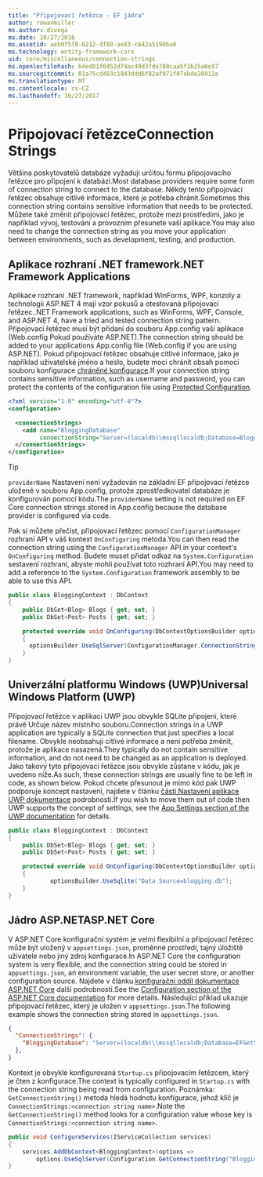 ```yaml
---
title: "Připojovací řetězce - EF jádra"
author: rowanmiller
ms.author: divega
ms.date: 10/27/2016
ms.assetid: aeb0f5f8-b212-4f89-ae83-c642a5190ba0
ms.technology: entity-framework-core
uid: core/miscellaneous/connection-strings
ms.openlocfilehash: b4ed01f0452d74ac49d3fde780caa5f1b25a6e97
ms.sourcegitcommit: 01a75cd483c1943ddd6f82af971f07abde20912e
ms.translationtype: MT
ms.contentlocale: cs-CZ
ms.lasthandoff: 10/27/2017
---
```

# <a name="connection-strings"></a><span data-ttu-id="70fa4-102">Připojovací řetězce</span><span class="sxs-lookup"><span data-stu-id="70fa4-102">Connection Strings</span></span>

<span data-ttu-id="70fa4-103">Většina poskytovatelů databáze vyžadují určitou formu připojovacího řetězce pro připojení k databázi.</span><span class="sxs-lookup"><span data-stu-id="70fa4-103">Most database providers require some form of connection string to connect to the database.</span></span> <span data-ttu-id="70fa4-104">Někdy tento připojovací řetězec obsahuje citlivé informace, které je potřeba chránit.</span><span class="sxs-lookup"><span data-stu-id="70fa4-104">Sometimes this connection string contains sensitive information that needs to be protected.</span></span> <span data-ttu-id="70fa4-105">Můžete také změnit připojovací řetězec, protože mezi prostředími, jako je například vývoj, testování a provozním přesunete vaší aplikace.</span><span class="sxs-lookup"><span data-stu-id="70fa4-105">You may also need to change the connection string as you move your application between environments, such as development, testing, and production.</span></span>

## <a name="net-framework-applications"></a><span data-ttu-id="70fa4-106">Aplikace rozhraní .NET framework</span><span class="sxs-lookup"><span data-stu-id="70fa4-106">.NET Framework Applications</span></span>

<span data-ttu-id="70fa4-107">Aplikace rozhraní .NET framework, například WinForms, WPF, konzoly a technologii ASP.NET 4 mají vzor pokusů a otestovaná připojovací řetězec.</span><span class="sxs-lookup"><span data-stu-id="70fa4-107">.NET Framework applications, such as WinForms, WPF, Console, and ASP.NET 4, have a tried and tested connection string pattern.</span></span> <span data-ttu-id="70fa4-108">Připojovací řetězec musí být přidaní do souboru App.config vaší aplikace (Web.config Pokud používáte ASP.NET).</span><span class="sxs-lookup"><span data-stu-id="70fa4-108">The connection string should be added to your applications App.config file (Web.config if you are using ASP.NET).</span></span> <span data-ttu-id="70fa4-109">Pokud připojovací řetězec obsahuje citlivé informace, jako je například uživatelské jméno a heslo, budete moci chránit obsah pomocí souboru konfigurace [chráněné konfigurace](https://docs.microsoft.com/dotnet/framework/data/adonet/connection-strings-and-configuration-files#encrypting-configuration-file-sections-using-protected-configuration).</span><span class="sxs-lookup"><span data-stu-id="70fa4-109">If your connection string contains sensitive information, such as username and password, you can protect the contents of the configuration file using [Protected Configuration](https://docs.microsoft.com/dotnet/framework/data/adonet/connection-strings-and-configuration-files#encrypting-configuration-file-sections-using-protected-configuration).</span></span>

``` xml
<?xml version="1.0" encoding="utf-8"?>
<configuration>

  <connectionStrings>
    <add name="BloggingDatabase"
         connectionString="Server=(localdb)\mssqllocaldb;Database=Blogging;Trusted_Connection=True;" />
  </connectionStrings>
</configuration>
```

> [!TIP]  
> <span data-ttu-id="70fa4-110">`providerName` Nastavení není vyžadován na základní EF připojovací řetězce uložené v souboru App.config, protože zprostředkovatel databáze je konfigurován pomocí kódu.</span><span class="sxs-lookup"><span data-stu-id="70fa4-110">The `providerName` setting is not required on EF Core connection strings stored in App.config because the database provider is configured via code.</span></span>

<span data-ttu-id="70fa4-111">Pak si můžete přečíst, připojovací řetězec pomocí `ConfigurationManager` rozhraní API v váš kontext `OnConfiguring` metoda.</span><span class="sxs-lookup"><span data-stu-id="70fa4-111">You can then read the connection string using the `ConfigurationManager` API in your context's `OnConfiguring` method.</span></span> <span data-ttu-id="70fa4-112">Budete muset přidat odkaz na `System.Configuration` sestavení rozhraní, abyste mohli používat toto rozhraní API.</span><span class="sxs-lookup"><span data-stu-id="70fa4-112">You may need to add a reference to the `System.Configuration` framework assembly to be able to use this API.</span></span>

``` csharp
public class BloggingContext : DbContext
{
    public DbSet<Blog> Blogs { get; set; }
    public DbSet<Post> Posts { get; set; }

    protected override void OnConfiguring(DbContextOptionsBuilder optionsBuilder)
    {
      optionsBuilder.UseSqlServer(ConfigurationManager.ConnectionStrings["BloggingDatabase"].ConnectionString);
    }
}
```

## <a name="universal-windows-platform-uwp"></a><span data-ttu-id="70fa4-113">Univerzální platformu Windows (UWP)</span><span class="sxs-lookup"><span data-stu-id="70fa4-113">Universal Windows Platform (UWP)</span></span>

<span data-ttu-id="70fa4-114">Připojovací řetězce v aplikaci UWP jsou obvykle SQLite připojení, které právě Určuje název místního souboru.</span><span class="sxs-lookup"><span data-stu-id="70fa4-114">Connection strings in a UWP application are typically a SQLite connection that just specifies a local filename.</span></span> <span data-ttu-id="70fa4-115">Obvykle neobsahují citlivé informace a není potřeba změnit, protože je aplikace nasazená.</span><span class="sxs-lookup"><span data-stu-id="70fa4-115">They typically do not contain sensitive information, and do not need to be changed as an application is deployed.</span></span> <span data-ttu-id="70fa4-116">Jako takový tyto připojovací řetězce jsou obvykle zůstane v kódu, jak je uvedeno níže.</span><span class="sxs-lookup"><span data-stu-id="70fa4-116">As such, these connection strings are usually fine to be left in code, as shown below.</span></span> <span data-ttu-id="70fa4-117">Pokud chcete přesunout je mimo kód pak UWP podporuje koncept nastavení, najdete v článku [části Nastavení aplikace UWP dokumentace](https://docs.microsoft.com/windows/uwp/app-settings/store-and-retrieve-app-data) podrobnosti.</span><span class="sxs-lookup"><span data-stu-id="70fa4-117">If you wish to move them out of code then UWP supports the concept of settings, see the [App Settings section of the UWP documentation](https://docs.microsoft.com/windows/uwp/app-settings/store-and-retrieve-app-data) for details.</span></span>

``` csharp
public class BloggingContext : DbContext
{
    public DbSet<Blog> Blogs { get; set; }
    public DbSet<Post> Posts { get; set; }

    protected override void OnConfiguring(DbContextOptionsBuilder optionsBuilder)
    {
            optionsBuilder.UseSqlite("Data Source=blogging.db");
    }
}
```

## <a name="aspnet-core"></a><span data-ttu-id="70fa4-118">Jádro ASP.NET</span><span class="sxs-lookup"><span data-stu-id="70fa4-118">ASP.NET Core</span></span>

<span data-ttu-id="70fa4-119">V ASP.NET Core konfigurační systém je velmi flexibilní a připojovací řetězec může být uložený v `appsettings.json`, proměnné prostředí, tajný úložiště uživatele nebo jiný zdroj konfigurace.</span><span class="sxs-lookup"><span data-stu-id="70fa4-119">In ASP.NET Core the configuration system is very flexible, and the connection string could be stored in `appsettings.json`, an environment variable, the user secret store, or another configuration source.</span></span> <span data-ttu-id="70fa4-120">Najdete v článku [konfigurační oddíl dokumentace ASP.NET Core](https://docs.asp.net/en/latest/fundamentals/configuration.html) další podrobnosti.</span><span class="sxs-lookup"><span data-stu-id="70fa4-120">See the [Configuration section of the ASP.NET Core documentation](https://docs.asp.net/en/latest/fundamentals/configuration.html) for more details.</span></span> <span data-ttu-id="70fa4-121">Následující příklad ukazuje připojovací řetězec, který je uložen v `appsettings.json`.</span><span class="sxs-lookup"><span data-stu-id="70fa4-121">The following example shows the connection string stored in `appsettings.json`.</span></span>

``` json
{
  "ConnectionStrings": {
    "BloggingDatabase": "Server=(localdb)\\mssqllocaldb;Database=EFGetStarted.ConsoleApp.NewDb;Trusted_Connection=True;"
  },
}
```

<span data-ttu-id="70fa4-122">Kontext je obvykle konfigurovaná `Startup.cs` připojovacím řetězcem, který je čten z konfigurace.</span><span class="sxs-lookup"><span data-stu-id="70fa4-122">The context is typically configured in `Startup.cs` with the connection string being read from configuration.</span></span> <span data-ttu-id="70fa4-123">Poznámka: `GetConnectionString()` metoda hledá hodnotu konfigurace, jehož klíč je `ConnectionStrings:<connection string name>`.</span><span class="sxs-lookup"><span data-stu-id="70fa4-123">Note the `GetConnectionString()` method looks for a configuration value whose key is `ConnectionStrings:<connection string name>`.</span></span>

``` csharp
public void ConfigureServices(IServiceCollection services)
{
    services.AddDbContext<BloggingContext>(options =>
        options.UseSqlServer(Configuration.GetConnectionString("BloggingDatabase")));
}
```
